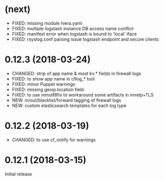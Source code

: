 # (next)
- FIXED: missing module hiera.yaml
- FIXED: multiple logstash instance DB access name conflict
- FIXED: manifest error when logstash is bound to 'local' iface
- FIXED: rsyslog.conf parsing issue logstash endpoint and secure clients

# 0.12.3 (2018-03-24)
- CHANGED: strip of app name & most kv.* fields in firewall logs
- FIXED: to show app name in cflog_* tool
- FIXED: minor Puppet warnings
- FIXED: missing geoip.location field
- FIXED: to use mmutf8fix to workaround some artifacts in imrelp+TLS
- NEW: in/out/blacklist/forward tagging of firewall logs
- NEW: custom elasticsearch templates for each log type

# 0.12.2 (2018-03-19)
- CHANGED: to use cf_notify for warnings

# 0.12.1 (2018-03-15)
Initial release
